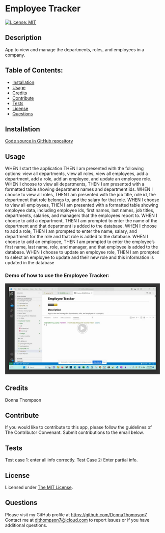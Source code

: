 # **Employee Tracker**

  [![License: MIT](https://img.shields.io/badge/License-MIT-yellow.svg)](https://opensource.org/licenses/MIT)

  ## **Description**
  App to view and manage the departments, roles, and employees in a company.

  ## **Table of Contents:**
  * [Installation](#installation)
  * [Usage](#usage)
  * [Credits](#credits)
  * [Contribute](#contribute)
  * [Tests](#tests)
  * [License](#license)
  * [Questions](#questions)

  ## **Installation**
  [Code source in GitHub repository](https://github.com/DonnaThompson7/Employee-Tracker)

  ## **Usage**
  WHEN I start the application THEN I am presented with the following options: view all departments, view all roles, view all employees, add a department, add a role, add an employee, and update an employee role. WHEN I choose to view all departments, THEN I am presented with a formatted table showing department names and department ids. WHEN I choose to view all roles, THEN I am presented with the job title, role id, the department that role belongs to, and the salary for that role. WHEN I choose to view all employees, THEN I am presented with a formatted table showing employee data, including employee ids, first names, last names, job titles, departments, salaries, and managers that the employees report to. WHEN I choose to add a department, THEN I am prompted to enter the name of the department and that department is added to the database. WHEN I choose to add a role, THEN I am prompted to enter the name, salary, and department for the role and that role is added to the database. WHEN I choose to add an employee, THEN I am prompted to enter the employee’s first name, last name, role, and manager, and that employee is added to the database. WHEN I choose to update an employee role, THEN I am prompted to select an employee to update and their new role and this information is updated in the database 

  ### **Demo of how to use the Employee Tracker:**
[![demo of the Employee Tracker](./images/Employee_Tracker_Screenshot.png)](https://drive.google.com/file/d/1-o6QojWghy6CJLncqxQt_-H9jk_nseds/view)

  ## **Credits**
  Donna Thompson

  ## **Contribute**
  If you would like to contribute to this app, please follow the guidelines of The Contributor Convenant. Submit contributions to the email below.

  ## **Tests**
  Test case 1: enter all info correctly. Test Case 2: Enter partial info.

  ## **License**
Licensed under [The MIT License](https://opensource.org/licenses/MIT).

  ## **Questions**
  Please visit my GitHub profile at https://github.com/DonnaThompson7 <br /> Contact me at dlthompson7@icloud.com to report issues or if you have additional questions.

